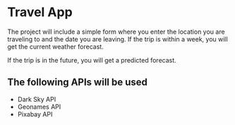 # Travel App

The project will include a simple form where you enter the location you are traveling to and the date you are leaving. If the trip is within a week, you will get the current weather forecast. 

If the trip is in the future, you will get a predicted forecast. 

## The following APIs will be used

* Dark Sky API 
* Geonames API
* Pixabay API
